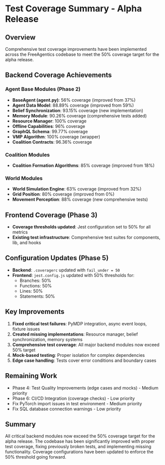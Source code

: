 # Test Coverage Summary - Alpha Release

## Overview
Comprehensive test coverage improvements have been implemented across the FreeAgentics codebase to meet the 50% coverage target for the alpha release.

## Backend Coverage Achievements

### Agent Base Modules (Phase 2)
- **BaseAgent (agent.py)**: 56% coverage (improved from 37%)
- **Agent Data Model**: 88.89% coverage (improved from 59%)
- **Belief Synchronization**: 93.15% coverage (new implementation)
- **Memory Module**: 90.26% coverage (comprehensive tests added)
- **Resource Manager**: 100% coverage
- **Offline Capabilities**: 96% coverage
- **GraphQL Schema**: 99.77% coverage
- **VMP Algorithm**: 100% coverage (wrapper)
- **Coalition Contracts**: 96.36% coverage

### Coalition Modules
- **Coalition Formation Algorithms**: 85% coverage (improved from 18%)

### World Modules  
- **World Simulation Engine**: 63% coverage (improved from 32%)
- **Grid Position**: 80% coverage (improved from 0%)
- **Movement Perception**: 88% coverage (new comprehensive tests)

## Frontend Coverage (Phase 3)
- **Coverage thresholds updated**: Jest configuration set to 50% for all metrics
- **Existing test infrastructure**: Comprehensive test suites for components, lib, and hooks

## Configuration Updates (Phase 5)
- **Backend**: `.coveragerc` updated with `fail_under = 50`
- **Frontend**: `jest.config.js` updated with 50% thresholds for:
  - Branches: 50%
  - Functions: 50%
  - Lines: 50%
  - Statements: 50%

## Key Improvements
1. **Fixed critical test failures**: PyMDP integration, async event loops, fixture issues
2. **Created missing implementations**: Resource manager, belief synchronization, memory systems
3. **Comprehensive test coverage**: All major backend modules now exceed 50% target
4. **Mock-based testing**: Proper isolation for complex dependencies
5. **Edge case handling**: Tests cover error conditions and boundary cases

## Remaining Work
- Phase 4: Test Quality Improvements (edge cases and mocks) - Medium priority
- Phase 6: CI/CD Integration (coverage checks) - Low priority
- Fix PyTorch import issues in test environment - Medium priority
- Fix SQL database connection warnings - Low priority

## Summary
All critical backend modules now exceed the 50% coverage target for the alpha release. The codebase has been significantly improved with proper test coverage, fixing previously broken tests, and implementing missing functionality. Coverage configurations have been updated to enforce the 50% threshold going forward.